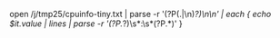 
open /j/tmp25/cpuinfo-tiny.txt | parse -r '(?P<value>(.|\n)*?)\n\n' | each { echo $it.value | lines | parse -r '(?P<name>.*?)\s*:\s*(?P<value>.*)' }
